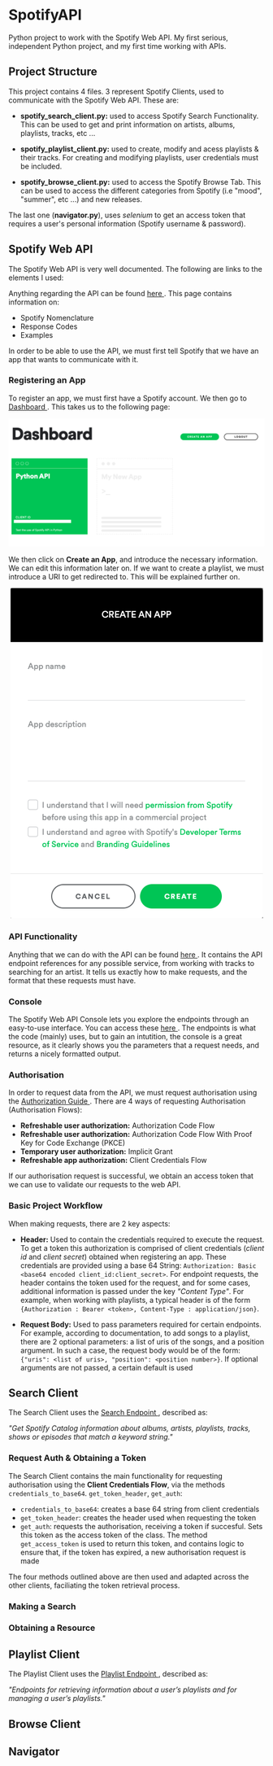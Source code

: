 # SpotifyAPI
Python project to work with the Spotify Web API. My first serious, independent Python project, and my first time working with APIs.

## Project Structure

This project contains 4 files. 3 represent Spotify Clients, used to communicate with the Spotify Web API. 
These are:

* **spotify_search_client.py:** used to access Spotify Search Functionality. This can be used to get and print information on artists, albums, playlists, tracks, etc ...

* **spotify_playlist_client.py:** used to create, modify and acess playlists & their tracks. For creating and modifying playlists, user credentials must be included.

* **spotify_browse_client.py:** used to access the Spotify Browse Tab. This can be used to access the different categories from Spotify (i.e "mood", "summer", etc ...) and new releases.

The last one (**navigator.py**), uses *selenium* to get an access token that requires a user's personal information (Spotify username & password).

## Spotify Web API

The Spotify Web API is very well documented. The following are links to the elements I used:

Anything regarding the API can be found <a href = "https://developer.spotify.com/documentation/web-api/"> here </a>. This page contains information on:

* Spotify Nomenclature
* Response Codes
* Examples

In order to be able to use the API, we must first tell Spotify that we have an app that wants to communicate with it.

### Registering an App

To register an app, we must first have a Spotify account. We then go to <a href = "https://developer.spotify.com/dashboard/"> Dashboard </a>. This takes us to the following page:

<p align="center">
  <img src = "https://github.com/alv31415/SpotifyAPI/blob/master/SAPI%20User%20Pictures/Screenshot%202020-09-04%20at%2015.28.25.png">
</p>

We then click on **Create an App**, and introduce the necessary information. We can edit this information later on. If we want to create a playlist, we must introduce a URI to get redirected to. This will be explained further on.

<p align="center">
  <img src = "https://github.com/alv31415/SpotifyAPI/blob/master/SAPI%20User%20Pictures/Screenshot%202020-09-04%20at%2015.29.35.png">
</p>

### API Functionality

Anything that we can do with the API can be found <a href = "https://developer.spotify.com/documentation/web-api/reference/"> here </a>. It contains the API endpoint references for any possible service, from working with tracks to searching for an artist. It tells us exactly how to make requests, and the format that these requests must have.

### Console

The Spotify Web API Console lets you explore the endpoints through an easy-to-use interface. You can access these <a href = "https://developer.spotify.com/console/"> here </a>. The endpoints is what the code (mainly) uses, but to gain an intutition, the console is a great resource, as it clearly shows you the parameters that a request needs, and returns a nicely formatted output.

### Authorisation

In order to request data from the API, we must request authorisation using the <a href = "https://developer.spotify.com/documentation/general/guides/authorization-guide/"> Authorization Guide </a>. There are 4 ways of requesting Authorisation (Authorisation Flows):

* **Refreshable user authorization:** Authorization Code Flow
* **Refreshable user authorization:** Authorization Code Flow With Proof Key for Code Exchange (PKCE)
* **Temporary user authorization:** Implicit Grant
* **Refreshable app authorization:** Client Credentials Flow 

If our authorisation request is successful, we obtain an access token that we can use to validate our requests to the web API.

### Basic Project Workflow

When making requests, there are 2 key aspects:

* **Header:** Used to contain the credentials required to execute the request. To get a token this authorization is comprised of client credentials (*client id* and *client secret*) obtained when registering an app. These credentials are provided using a base 64 String: `Authorization: Basic <base64 encoded client_id:client_secret>`. For endpoint requests, the header contains the token used for the request, and for some cases, additional information is passed under the key *"Content Type"*. For example, when working with playlists, a typical header is of the form `{Authorization : Bearer <token>, Content-Type : application/json}`.

* **Request Body:** Used to pass parameters required for certain endpoints. For example, according to documentation, to add songs to a playlist, there are 2 optional parameters: a list of uris of the songs, and a position argument. In such a case, the request body would be of the form: `{"uris": <list of uris>, "position": <position number>}`. If optional arguments are not passed, a certain default is used

## Search Client

The Search Client uses the <a href = "https://developer.spotify.com/documentation/web-api/reference/search/search/"> Search Endpoint </a>, described as:
 
 *"Get Spotify Catalog information about albums, artists, playlists, tracks, shows or episodes that match a keyword string."*
 
 ### Request Auth & Obtaining a Token
 
 The Search Client contains the main functionality for requesting authorisation using the **Client Credentials Flow**, via the methods `credentials_to_base64`. `get_token_header`, `get_auth`:
 
 * `credentials_to_base64`: creates a base 64 string from client credentials
 * `get_token_header`: creates the header used when requesting the token
 * `get_auth`: requests the authorisation, receiving a token if succesful. Sets this token as the access token of the class. The method `get_access_token` is used to return this token, and contains logic to ensure that, if the token has expired, a new authorisation request is made
 
 The four methods outlined above are then used and adapted across the other clients, faciliating the token retrieval process.
 
 ### Making a Search
 
 
 ### Obtaining a Resource

## Playlist Client

The Playlist Client uses the <a href = "https://developer.spotify.com/documentation/web-api/reference/playlists/"> Playlist Endpoint </a>, described as:
 
 *"Endpoints for retrieving information about a user’s playlists and for managing a user’s playlists."*

## Browse Client


## Navigator
